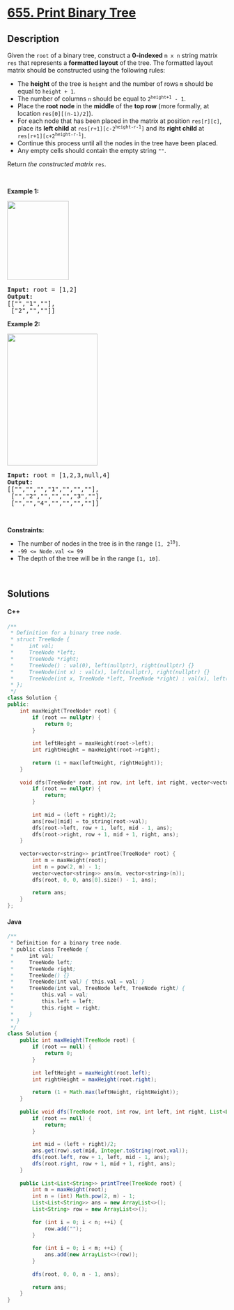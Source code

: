 # [655. Print Binary Tree](https://leetcode.com/problems/print-binary-tree)

## Description

<p>Given the <code>root</code> of a binary tree, construct a <strong>0-indexed</strong> <code>m x n</code> string matrix <code>res</code> that represents a <strong>formatted layout</strong> of the tree. The formatted layout matrix should be constructed using the following rules:</p>

<ul>
    <li>The <strong>height</strong> of the tree is <code>height</code>&nbsp;and the number of rows <code>m</code> should be equal to <code>height + 1</code>.</li>
    <li>The number of columns <code>n</code> should be equal to <code>2<sup>height+1</sup> - 1</code>.</li>
    <li>Place the <strong>root node</strong> in the <strong>middle</strong> of the <strong>top row</strong> (more formally, at location <code>res[0][(n-1)/2]</code>).</li>
    <li>For each node that has been placed in the matrix at position <code>res[r][c]</code>, place its <strong>left child</strong> at <code>res[r+1][c-2<sup>height-r-1</sup>]</code> and its <strong>right child</strong> at <code>res[r+1][c+2<sup>height-r-1</sup>]</code>.</li>
    <li>Continue this process until all the nodes in the tree have been placed.</li>
    <li>Any empty cells should contain the empty string <code>&quot;&quot;</code>.</li>
</ul>

<p>Return <em>the constructed matrix </em><code>res</code>.</p>

<p>&nbsp;</p>
<p><strong class="example">Example 1:</strong></p>
<img alt="" src="https://fastly.jsdelivr.net/gh/doocs/leetcode@main/solution/0600-0699/0655.Print%20Binary%20Tree/images/print1-tree.jpg" style="width: 141px; height: 181px;" />
<pre>
<strong>Input:</strong> root = [1,2]
<strong>Output:</strong> 
[[&quot;&quot;,&quot;1&quot;,&quot;&quot;],
&nbsp;[&quot;2&quot;,&quot;&quot;,&quot;&quot;]]
</pre>

<p><strong class="example">Example 2:</strong></p>
<img alt="" src="https://fastly.jsdelivr.net/gh/doocs/leetcode@main/solution/0600-0699/0655.Print%20Binary%20Tree/images/print2-tree.jpg" style="width: 207px; height: 302px;" />
<pre>
<strong>Input:</strong> root = [1,2,3,null,4]
<strong>Output:</strong> 
[[&quot;&quot;,&quot;&quot;,&quot;&quot;,&quot;1&quot;,&quot;&quot;,&quot;&quot;,&quot;&quot;],
&nbsp;[&quot;&quot;,&quot;2&quot;,&quot;&quot;,&quot;&quot;,&quot;&quot;,&quot;3&quot;,&quot;&quot;],
&nbsp;[&quot;&quot;,&quot;&quot;,&quot;4&quot;,&quot;&quot;,&quot;&quot;,&quot;&quot;,&quot;&quot;]]
</pre>

<p>&nbsp;</p>
<p><strong>Constraints:</strong></p>

<ul>
    <li>The number of nodes in the tree is in the range <code>[1, 2<sup>10</sup>]</code>.</li>
    <li><code>-99 &lt;= Node.val &lt;= 99</code></li>
    <li>The depth of the tree will be in the range <code>[1, 10]</code>.</li>
</ul>
<p>&nbsp;</p>

## Solutions

<!-- tabs:start -->

#### C++

```cpp
/**
 * Definition for a binary tree node.
 * struct TreeNode {
 *     int val;
 *     TreeNode *left;
 *     TreeNode *right;
 *     TreeNode() : val(0), left(nullptr), right(nullptr) {}
 *     TreeNode(int x) : val(x), left(nullptr), right(nullptr) {}
 *     TreeNode(int x, TreeNode *left, TreeNode *right) : val(x), left(left), right(right) {}
 * };
 */
class Solution {
public:
    int maxHeight(TreeNode* root) {
        if (root == nullptr) {
            return 0;
        }
        
        int leftHeight = maxHeight(root->left);
        int rightHeight = maxHeight(root->right);
        
        return (1 + max(leftHeight, rightHeight));
    }
    
    void dfs(TreeNode* root, int row, int left, int right, vector<vector<string>>& ans) {
        if (root == nullptr) {
            return;
        }
        
        int mid = (left + right)/2;
        ans[row][mid] = to_string(root->val);
        dfs(root->left, row + 1, left, mid - 1, ans);
        dfs(root->right, row + 1, mid + 1, right, ans);
    }
    
    vector<vector<string>> printTree(TreeNode* root) {
        int m = maxHeight(root);
        int n = pow(2, m) - 1;
        vector<vector<string>> ans(m, vector<string>(n));
        dfs(root, 0, 0, ans[0].size() - 1, ans);
        
        return ans;
    }
};
```

#### Java

```java
/**
 * Definition for a binary tree node.
 * public class TreeNode {
 *     int val;
 *     TreeNode left;
 *     TreeNode right;
 *     TreeNode() {}
 *     TreeNode(int val) { this.val = val; }
 *     TreeNode(int val, TreeNode left, TreeNode right) {
 *         this.val = val;
 *         this.left = left;
 *         this.right = right;
 *     }
 * }
 */
class Solution {
    public int maxHeight(TreeNode root) {
        if (root == null) {
            return 0;
        }
        
        int leftHeight = maxHeight(root.left);
        int rightHeight = maxHeight(root.right);
        
        return (1 + Math.max(leftHeight, rightHeight));
    }
    
    public void dfs(TreeNode root, int row, int left, int right, List<List<String>> ans) {
        if (root == null) {
            return;
        }
        
        int mid = (left + right)/2;
        ans.get(row).set(mid, Integer.toString(root.val));
        dfs(root.left, row + 1, left, mid - 1, ans);
        dfs(root.right, row + 1, mid + 1, right, ans);
    }
    
    public List<List<String>> printTree(TreeNode root) {
        int m = maxHeight(root);
        int n = (int) Math.pow(2, m) - 1;
        List<List<String>> ans = new ArrayList<>();
        List<String> row = new ArrayList<>();
        
        for (int i = 0; i < n; ++i) {
            row.add("");
        }
        
        for (int i = 0; i < m; ++i) {
            ans.add(new ArrayList<>(row));
        }
        
        dfs(root, 0, 0, n - 1, ans);
        
        return ans;
    }
}
```

<!-- tabs:end -->